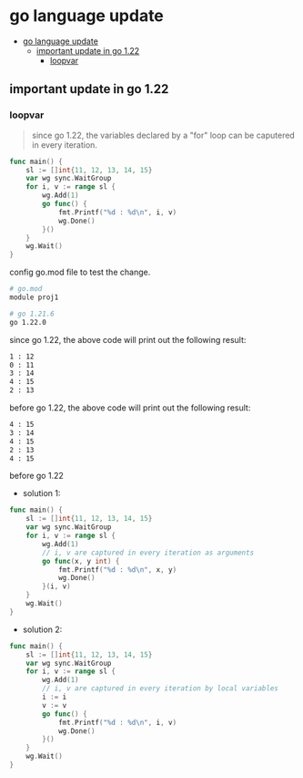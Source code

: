 # go language update

- [go language update](#go-language-update)
  - [important update in go 1.22](#important-update-in-go-122)
    - [loopvar](#loopvar)


## important update in go 1.22

### loopvar

> since go 1.22, the variables declared by a "for" loop can be caputered in every iteration.

```go
func main() {
	sl := []int{11, 12, 13, 14, 15}
	var wg sync.WaitGroup
	for i, v := range sl {
		wg.Add(1)
		go func() {
			fmt.Printf("%d : %d\n", i, v)
			wg.Done()
		}()
	}
	wg.Wait()
}
```

config go.mod file to test the change.

```bash
# go.mod
module proj1

# go 1.21.6
go 1.22.0
```

since go 1.22, the above code will print out the following result:

```bash
1 : 12
0 : 11
3 : 14
4 : 15
2 : 13
```

before go 1.22, the above code will print out the following result:

```bash
4 : 15
3 : 14
4 : 15
2 : 13
4 : 15
```

before go 1.22
- solution 1:

```go
func main() {
	sl := []int{11, 12, 13, 14, 15}
	var wg sync.WaitGroup
	for i, v := range sl {
		wg.Add(1)
        // i, v are captured in every iteration as arguments
		go func(x, y int) {
			fmt.Printf("%d : %d\n", x, y)
			wg.Done()
		}(i, v)
	}
	wg.Wait()
}
```

- solution 2:

```go
func main() {
	sl := []int{11, 12, 13, 14, 15}
	var wg sync.WaitGroup
	for i, v := range sl {
		wg.Add(1)
        // i, v are captured in every iteration by local variables
		i := i
		v := v
		go func() {
			fmt.Printf("%d : %d\n", i, v)
			wg.Done()
		}()
	}
	wg.Wait()
}
```